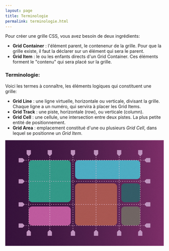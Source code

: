 ```yaml
---
layout: page
title: Terminologie
permalink: terminologie.html
---
```


Pour créer une grille CSS, vous avez besoin de deux ingrédients:

- **Grid Container** : l'élément parent, le contenenur de la grille. Pour que la grille existe, il faut la déclarer sur un élément qui sera le parent.
- **Grid Item** : le ou les enfants directs d'un Grid Container. Ces éléments forment le "contenu" qui sera placé sur la grille.


### Terminologie:

Voici les termes à connaître, les éléments logiques qui constituent une grille:

- **Grid Line** : une ligne virtuelle, horizontale ou verticale, divisant la grille. Chaque ligne a un numéro, qui servira à placer les Grid Items.
- **Grid Track** : une piste, horizontale (row), ou verticale (column).
- **Grid Cell** : une cellule, une intersection entre deux pistes. La plus petite entité de positionnement.
- **Grid Area** : emplacement constitué d'une ou plusieurs *Grid Cell*, dans lequel se positionne un *Grid Item*.

![](img/cssgrid-concept.png)